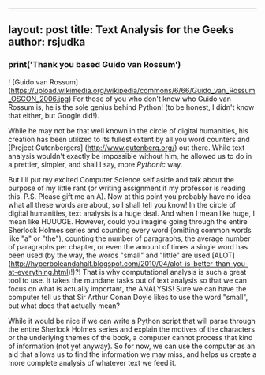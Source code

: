  ---
layout: post
title: Text Analysis for the Geeks
author: rsjudka
---


### print('Thank you based Guido van Rossum')
! [Guido van Rossum] (https://upload.wikimedia.org/wikipedia/commons/6/66/Guido_van_Rossum_OSCON_2006.jpg)
For those of you who don't know who Guido van Rossum is, he is the sole genius behind Python! (to be honest, I didn't know that either, but Google did!). 

While he may not be that well known in the circle of digital humanities, his creation has been utilized to its fullest extent by all you word counters and [Project Gutenbergers] (http://www.gutenberg.org/) out there. While text analysis wouldn't exactly be impossible without him, he allowed us to do in a prettier, simpler, and shall I say, more *Pythonic* way.

But I'll put my excited Computer Science self aside and talk about the purpose of my little rant (or writing assignment if my professor is reading this. P.S. Please gift me an A). Now at this point you probably have no idea what all these words are about, so I shall tell you know! In the circle of digital humanities, text analysis is a huge deal. And when I mean like huge, I mean like HUUUGE. However, could you imagine going through the entire Sherlock Holmes series and counting every word (omitting common words like "a" or "the"), counting the number of paragraphs, the average number of paragraphs per chapter, or even the amount of times a single word has been used (by the way, the words "small" and "little" are used [ALOT] (http://hyperboleandahalf.blogspot.com/2010/04/alot-is-better-than-you-at-everything.html)!)?! That is why computational analysis is such a great tool to use. It takes the mundane tasks out of text analysis so that we can focus on what is actually important, the ANALYSIS! Sure we can have the computer tell us that Sir Arthur Conan Doyle likes to use the word "small", but what does that actually mean?

While it would be nice if we can write a Python script that will parse through the entire Sherlock Holmes series and explain the motives of the characters or the underlying themes of the book, a computer cannot process that kind of information (not yet anyway). So for now, we can use the computer as an aid that allows us to find the information we may miss, and helps us create a more complete analysis of whatever text we feed it.
